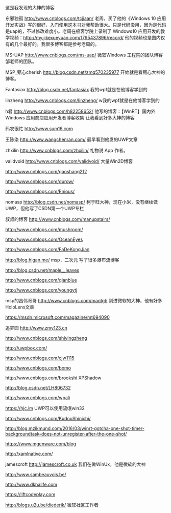 这是我发现的大神的博客

<!--more-->


东邪独孤 http://www.cnblogs.com/tcjiaan/ 老周，买了他的《Windows 10 应用开发实战》写的很好，入门使用这本书对我帮助很大。只是代码没用，因为是代码是uap的，不过修改难度小。老周在极客学院上录制了 Windows10 应用开发的教学视频：http://my.jikexueyuan.com/1795437896/record/ 他的视频也是国内仅有的几个最好的。我很多博客都是参考老周的。

MS-UAP http://www.cnblogs.com/ms-uap/ 微软Windows 工程院的团队博客 邹老师的团队。

MSP_甄心cherish http://blog.csdn.net/zmq570235977 开始就是看甄心大神的博客。

Fantasiax http://blog.csdn.net/fantasiax 我的wpf就是在他博客学到的

linzheng http://www.cnblogs.com/linzheng/  w我的wpf就是在他博客学到的

h君 http://www.cnblogs.com/h82258652/ 他写的博客：【WinRT】国内外 Windows 应用商店应用开发者博客收集 让我看到好多大神的博客

码农很忙 http://www.sum16.com 

王陈染 http://www.wangchenran.com/ 最早看到他发的UWP文章

zhxilin http://www.cnblogs.com/zhxilin/ 礼物说 App 作者。

validvoid http://www.cnblogs.com/validvoid/ 大量Win2D博客

http://www.cnblogs.com/gaoshang212

http://www.cnblogs.com/durow/

http://www.cnblogs.com/Enious/

nomasp http://blog.csdn.net/nomasp/ 柯于旺大神，现在小米，没有继续做UWP，但他写了CSDN第一个UWP专栏

叔叔的博客 http://www.cnblogs.com/manupstairs/

http://www.cnblogs.com/mushroom/

http://www.cnblogs.com/OceanEyes

http://www.cnblogs.com/FaDeKongJian

http://blog.higan.me/ msp，二次元 写了很多瀑布流博客 

http://blog.csdn.net/maple__leaves

http://www.cnblogs.com/qianblue

http://www.cnblogs.com/youngytj

msp的昌伟哥哥 http://www.cnblogs.com/mantgh 刚进微软的大神，他有好多HoloLens文章

https://msdn.microsoft.com/magazine/mt694090

追梦园 http://www.zmy123.cn

http://www.cnblogs.com/shiyingzheng 

http://uwpbox.com/

http://www.cnblogs.com/cjw1115

http://www.cnblogs.com/bomo

http://www.cnblogs.com/brookshi XPShadow

http://blog.csdn.net/LH806732 

http://www.cnblogs.com/wpali

https://hjc.im UWP可以使用流氓win32

http://www.cnblogs.com/KudouShinichi/

http://blog.mzikmund.com/2016/03/winrt-gotcha-one-shot-timer-backgroundtask-does-not-unregister-after-the-one-shot/

https://www.mgenware.com/blog

http://xamlnative.com/

jamescroft http://jamescroft.co.uk 我们在做WinUx，他是微软的大神

http://www.sambeauvois.be/

http://www.dkhalife.com

https://liftcodeplay.com

http://blogs.u2u.be/diederik/ 微软社区工作者



